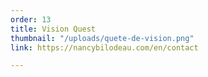 ```yaml
---
order: 13
title: Vision Quest
thumbnail: "/uploads/quete-de-vision.png"
link: https://nancybilodeau.com/en/contact

---
```

